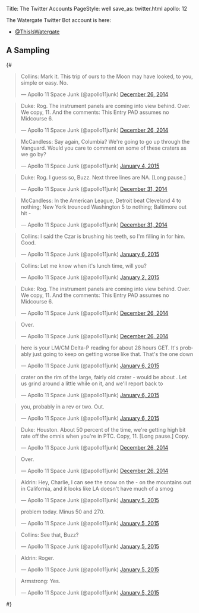 Title: The Twitter Accounts
PageStyle: well
save_as: twitter.html
apollo: 12

The Watergate Twitter Bot account is here:

* [@ThisIsWatergate](http://twitter.com/thisiswatergate)


## A Sampling

{#
<blockquote class="twitter-tweet" lang="en"><p>Collins: Mark it. This trip of ours to the Moon may have looked, to you, simple or easy. No.</p>&mdash; Apollo 11 Space Junk (@apollo11junk) <a href="https://twitter.com/apollo11junk/status/548438895998668800">December 26, 2014</a></blockquote>
<script async src="//platform.twitter.com/widgets.js" charset="utf-8"></script>

<blockquote class="twitter-tweet" lang="en"><p>Duke: Rog. The instrument panels are coming into view behind. Over. We copy, 11. And the comments: This Entry PAD assumes no Midcourse 6.</p>&mdash; Apollo 11 Space Junk (@apollo11junk) <a href="https://twitter.com/apollo11junk/status/548438293738565632">December 26, 2014</a></blockquote>
<script async src="//platform.twitter.com/widgets.js" charset="utf-8"></script>

<blockquote class="twitter-tweet" lang="en"><p>McCandless: Say again, Columbia? We&#39;re going to go up through the Vanguard. Would you care to comment on some of these craters as we go by?</p>&mdash; Apollo 11 Space Junk (@apollo11junk) <a href="https://twitter.com/apollo11junk/status/551685033199931392">January 4, 2015</a></blockquote>
<script async src="//platform.twitter.com/widgets.js" charset="utf-8"></script>

<blockquote class="twitter-tweet" lang="en"><p>Duke: Rog. I guess so, Buzz. Next three lines are NA. [Long pause.]</p>&mdash; Apollo 11 Space Junk (@apollo11junk) <a href="https://twitter.com/apollo11junk/status/550201772229140481">December 31, 2014</a></blockquote>
<script async src="//platform.twitter.com/widgets.js" charset="utf-8"></script>

<blockquote class="twitter-tweet" lang="en"><p>McCandless: In the American League, Detroit beat Cleveland 4 to nothing; New York trounced Washington 5 to nothing; Baltimore out hit -</p>&mdash; Apollo 11 Space Junk (@apollo11junk) <a href="https://twitter.com/apollo11junk/status/550302962858201089">December 31, 2014</a></blockquote>
<script async src="//platform.twitter.com/widgets.js" charset="utf-8"></script>

<blockquote class="twitter-tweet" lang="en"><p>Collins: I said the Czar is brushing his teeth, so I&#39;m filling in for him. Good.</p>&mdash; Apollo 11 Space Junk (@apollo11junk) <a href="https://twitter.com/apollo11junk/status/552305959511789569">January 6, 2015</a></blockquote>
<script async src="//platform.twitter.com/widgets.js" charset="utf-8"></script>

<blockquote class="twitter-tweet" lang="en"><p>Collins: Let me know when it&#39;s lunch time, will you?</p>&mdash; Apollo 11 Space Junk (@apollo11junk) <a href="https://twitter.com/apollo11junk/status/550850060582281217">January 2, 2015</a></blockquote>
<script async src="//platform.twitter.com/widgets.js" charset="utf-8"></script>

<blockquote class="twitter-tweet" lang="en"><p>Duke: Rog. The instrument panels are coming into view behind. Over. We copy, 11. And the comments: This Entry PAD assumes no Midcourse 6.</p>&mdash; Apollo 11 Space Junk (@apollo11junk) <a href="https://twitter.com/apollo11junk/status/548438293738565632">December 26, 2014</a></blockquote>
<script async src="//platform.twitter.com/widgets.js" charset="utf-8"></script>

<blockquote class="twitter-tweet" lang="en"><p>Over.</p>&mdash; Apollo 11 Space Junk (@apollo11junk) <a href="https://twitter.com/apollo11junk/status/548438294191554560">December 26, 2014</a></blockquote>
<script async src="//platform.twitter.com/widgets.js" charset="utf-8"></script>

<blockquote class="twitter-tweet" lang="en"><p>here is your LM/CM Delta-P reading for about 28 hours GET. It&#39;s probably just going to keep on getting worse like that. That&#39;s the one down</p>&mdash; Apollo 11 Space Junk (@apollo11junk) <a href="https://twitter.com/apollo11junk/status/552305205153656833">January 6, 2015</a></blockquote>
<script async src="//platform.twitter.com/widgets.js" charset="utf-8"></script>

<blockquote class="twitter-tweet" lang="en"><p>crater on the rim of the large, fairly old crater - would be about . Let us grind around a little while on it, and we&#39;ll report back to</p>&mdash; Apollo 11 Space Junk (@apollo11junk) <a href="https://twitter.com/apollo11junk/status/552305206734897152">January 6, 2015</a></blockquote>
<script async src="//platform.twitter.com/widgets.js" charset="utf-8"></script>

<blockquote class="twitter-tweet" lang="en"><p>you, probably in a rev or two. Out.</p>&mdash; Apollo 11 Space Junk (@apollo11junk) <a href="https://twitter.com/apollo11junk/status/552305207619878913">January 6, 2015</a></blockquote>
<script async src="//platform.twitter.com/widgets.js" charset="utf-8"></script>

<blockquote class="twitter-tweet" lang="en"><p>Duke: Houston. About 50 percent of the time, we&#39;re getting high bit rate off the omnis when you&#39;re in PTC. Copy, 11. [Long pause.] Copy.</p>&mdash; Apollo 11 Space Junk (@apollo11junk) <a href="https://twitter.com/apollo11junk/status/548621624699011073">December 26, 2014</a></blockquote>
<script async src="//platform.twitter.com/widgets.js" charset="utf-8"></script>

<blockquote class="twitter-tweet" lang="en"><p>Over.</p>&mdash; Apollo 11 Space Junk (@apollo11junk) <a href="https://twitter.com/apollo11junk/status/548621626032783360">December 26, 2014</a></blockquote>
<script async src="//platform.twitter.com/widgets.js" charset="utf-8"></script>

<blockquote class="twitter-tweet" lang="en"><p>Aldrin: Hey, Charlie, I can see the snow on the - on the mountains out in California, and it looks like LA doesn&#39;t have much of a smog</p>&mdash; Apollo 11 Space Junk (@apollo11junk) <a href="https://twitter.com/apollo11junk/status/552163502605864960">January 5, 2015</a></blockquote>
<script async src="//platform.twitter.com/widgets.js" charset="utf-8"></script>

<blockquote class="twitter-tweet" lang="en"><p>problem today. Minus 50 and 270.</p>&mdash; Apollo 11 Space Junk (@apollo11junk) <a href="https://twitter.com/apollo11junk/status/552163503029501953">January 5, 2015</a></blockquote>
<script async src="//platform.twitter.com/widgets.js" charset="utf-8"></script>

<blockquote class="twitter-tweet" lang="en"><p>Collins: See that, Buzz?</p>&mdash; Apollo 11 Space Junk (@apollo11junk) <a href="https://twitter.com/apollo11junk/status/552163884207861761">January 5, 2015</a></blockquote>
<script async src="//platform.twitter.com/widgets.js" charset="utf-8"></script>

<blockquote class="twitter-tweet" lang="en"><p>Aldrin: Roger.</p>&mdash; Apollo 11 Space Junk (@apollo11junk) <a href="https://twitter.com/apollo11junk/status/552163999903514626">January 5, 2015</a></blockquote>
<script async src="//platform.twitter.com/widgets.js" charset="utf-8"></script>

<blockquote class="twitter-tweet" lang="en"><p>Armstrong: Yes.</p>&mdash; Apollo 11 Space Junk (@apollo11junk) <a href="https://twitter.com/apollo11junk/status/552164326107148288">January 5, 2015</a></blockquote>
<script async src="//platform.twitter.com/widgets.js" charset="utf-8"></script>
#}

